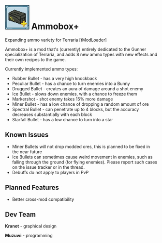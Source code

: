 [icon]: https://raw.githubusercontent.com/Muzuwi/AmmoboxPlus/master/icon.png

# ![icon] Ammobox+
Expanding ammo variety for Terraria [tModLoader]

Ammobox+ is a mod that's (currently) entirely dedicated to the Gunner specialization of Terraria, and adds 8 new ammo types with new effects and their own recipes to the game.

Currently implemented ammo types:

- Rubber Bullet - has a very high knockback
- Peculiar Bullet - has a chance to turn enemies into a Bunny
- Drugged Bullet - creates an aura of damage around a shot enemy
- Ice Bullet - slows down enemies, with a chance to freeze them
- Markershot - shot enemy takes 15% more damage
- Miner Bullet - has a low chance of dropping a random amount of ore
- Spectral Bullet - can penetrate up to 4 blocks, but the accuracy decreases substantially with each block
- Starfall Bullet - has a low chance to turn into a star

## Known Issues
- Miner Bullets will not drop modded ores, this is planned to be fixed in the near future
- Ice Bullets can sometimes cause weird movement in enemies, such as falling through the ground (for flying enemies). Please report such cases on the issue tracker or in the thread.
- Debuffs do not apply to players in PvP

## Planned Features
- Better cross-mod compatibility

## Dev Team

   **Kranot** - graphical design
   
   **Muzuwi** - programming
